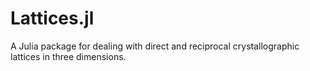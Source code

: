 # Lattices.jl
A Julia package for dealing with direct and reciprocal crystallographic lattices in three dimensions.
